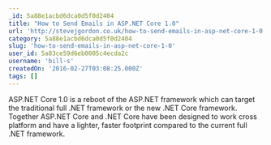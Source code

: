 ```yaml
---
_id: 5a88e1acbd6dca0d5f0d2404
title: "How to Send Emails in ASP.NET Core 1.0"
url: 'http://stevejgordon.co.uk/how-to-send-emails-in-asp-net-core-1-0'
category: 5a88e1acbd6dca0d5f0d2404
slug: 'how-to-send-emails-in-asp-net-core-1-0'
user_id: 5a83ce59d6eb0005c4ecda2c
username: 'bill-s'
createdOn: '2016-02-27T03:08:25.000Z'
tags: []
---
```


ASP.NET Core 1.0 is a reboot of the ASP.NET framework which can target the traditional full .NET framework or the new .NET Core framework. Together ASP.NET Core and .NET Core have been designed to work cross platform and have a lighter, faster footprint compared to the current full .NET framework.
